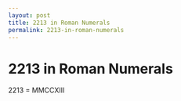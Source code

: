 ```yaml
---
layout: post
title: 2213 in Roman Numerals
permalink: 2213-in-roman-numerals
---
```


# 2213 in Roman Numerals

2213 = MMCCXIII
